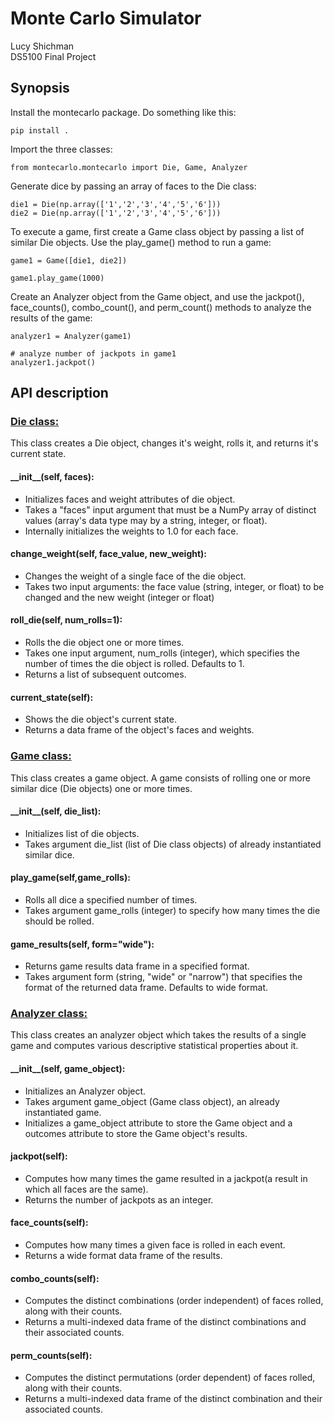 # Monte Carlo Simulator
Lucy Shichman \
DS5100 Final Project
## Synopsis
Install the montecarlo package. Do something like this:
```
pip install .
```
Import the three classes:
```
from montecarlo.montecarlo import Die, Game, Analyzer
```
Generate dice by passing an array of faces to the Die class:
```
die1 = Die(np.array(['1','2','3','4','5','6']))
die2 = Die(np.array(['1','2','3','4','5','6']))
```
To execute a game, first create a Game class object by passing a list of similar Die objects. Use the play_game() method to run a game:
```
game1 = Game([die1, die2])
```
```
game1.play_game(1000)
```
Create an Analyzer object from the Game object, and use the jackpot(), face_counts(), combo_count(), and perm_count() methods to analyze the results of the game:
```
analyzer1 = Analyzer(game1)
```
```
# analyze number of jackpots in game1
analyzer1.jackpot()
```
## API description
### <ins>Die class:</ins> 
This class creates a Die object, changes it's weight, rolls it, and returns it's current state.
#### \_\_init__(self, faces): 
* Initializes faces and weight attributes of die object.
* Takes a "faces" input argument that must be a NumPy array of distinct values (array's data type may by a string, integer, or float).
* Internally initializes the weights to 1.0 for each face. 
#### change_weight(self, face_value, new_weight):
* Changes the weight of a single face of the die object.
* Takes two input arguments: the face value (string, integer, or float) to be changed and the new weight (integer or float)
#### roll_die(self, num_rolls=1):
* Rolls the die object one or more times.
* Takes one input argument, num_rolls (integer), which specifies the number of times the die object is rolled. Defaults to 1.
* Returns a list of subsequent outcomes.
#### current_state(self):
* Shows the die object's current state.
* Returns a data frame of the object's faces and weights.
### <ins>Game class:</ins>
This class creates a game object. A game consists of rolling one or more similar dice (Die objects) one or more times.
#### \_\_init__(self, die_list):
* Initializes list of die objects.
* Takes argument die_list (list of Die class objects) of already instantiated similar dice.
#### play_game(self,game_rolls):
* Rolls all dice a specified number of times.
* Takes argument game_rolls (integer) to specify how many times the die should be rolled.
#### game_results(self, form="wide"):
* Returns game results data frame in a specified format.
* Takes argument form (string, "wide" or "narrow") that specifies the format of the returned data frame. Defaults to wide format.
### <ins>Analyzer class:</ins>
This class creates an analyzer object which takes the results of a single game and computes various descriptive statistical properties about it.
#### \_\_init__(self, game_object):
* Initializes an Analyzer object.
* Takes argument game_object (Game class object), an already instantiated game.
* Initializes a game_object attribute to store the Game object and a outcomes attribute to store the Game object's results.
#### jackpot(self):
* Computes how many times the game resulted in a jackpot(a result in which all faces are the same).
* Returns the number of jackpots as an integer.
#### face_counts(self):
* Computes how many times a given face is rolled in each event.
* Returns a wide format data frame of the results.
#### combo_counts(self):
* Computes the distinct combinations (order independent) of faces rolled, along with their counts.
* Returns a multi-indexed data frame of the distinct combinations and their associated counts.
#### perm_counts(self):
* Computes the distinct permutations (order dependent) of faces rolled, along with their counts.
* Returns a multi-indexed data frame of the distinct combination and their associated counts.
